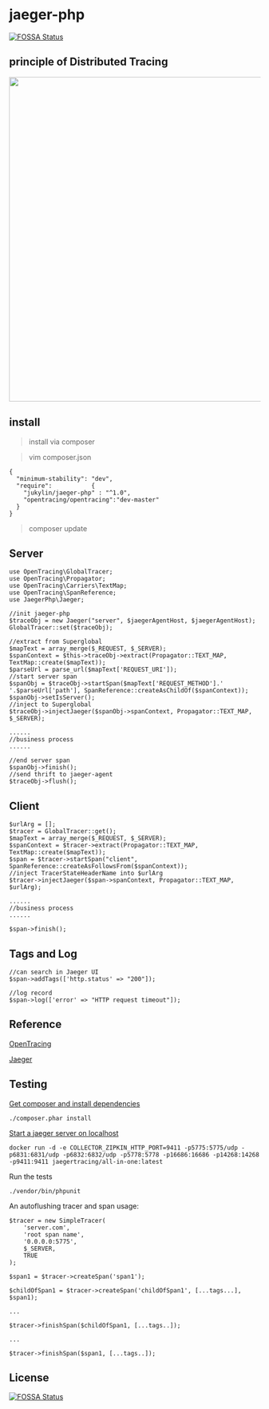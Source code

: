# jaeger-php
[![FOSSA Status](https://app.fossa.io/api/projects/git%2Bgithub.com%2FSpareFoot%2Fjaeger-php.svg?type=shield)](https://app.fossa.io/projects/git%2Bgithub.com%2FSpareFoot%2Fjaeger-php?ref=badge_shield)


## principle of Distributed Tracing

<img src="https://upload.cc/i/OhsjA0.jpg" width="700px" height="650px" />

## install
> install via composer

> vim composer.json 

```
{
  "minimum-stability": "dev",
  "require":           {
    "jukylin/jaeger-php" : "^1.0",
    "opentracing/opentracing":"dev-master"
  }
}
```

> composer update


##  Server

```
use OpenTracing\GlobalTracer;
use OpenTracing\Propagator;
use OpenTracing\Carriers\TextMap;
use OpenTracing\SpanReference;
use JaegerPhp\Jaeger;

//init jaeger-php
$traceObj = new Jaeger("server", $jaegerAgentHost, $jaegerAgentHost);
GlobalTracer::set($traceObj);

//extract from Superglobal 
$mapText = array_merge($_REQUEST, $_SERVER);
$spanContext = $this->traceObj->extract(Propagator::TEXT_MAP, TextMap::create($mapText));
$parseUrl = parse_url($mapText['REQUEST_URI']);
//start server span
$spanObj = $traceObj->startSpan($mapText['REQUEST_METHOD'].' '.$parseUrl['path'], SpanReference::createAsChildOf($spanContext));
$spanObj->setIsServer();
//inject to Superglobal
$traceObj->injectJaeger($spanObj->spanContext, Propagator::TEXT_MAP, $_SERVER);

......
//business process
......

//end server span
$spanObj->finish();
//send thrift to jaeger-agent
$traceObj->flush();
```

## Client

```
$urlArg = [];
$tracer = GlobalTracer::get();
$mapText = array_merge($_REQUEST, $_SERVER);
$spanContext = $tracer->extract(Propagator::TEXT_MAP, TextMap::create($mapText));
$span = $tracer->startSpan("client", SpanReference::createAsFollowsFrom($spanContext));
//inject TracerStateHeaderName into $urlArg
$tracer->injectJaeger($span->spanContext, Propagator::TEXT_MAP, $urlArg);

......
//business process
......

$span->finish();
```

## Tags and Log


```
//can search in Jaeger UI
$span->addTags(['http.status' => "200"]);

//log record
$span->log(['error' => "HTTP request timeout"]);

```

## Reference

[OpenTracing](http://opentracing.io/)

[Jaeger](https://uber.github.io/jaeger/)

## Testing


[Get composer and install dependencies](https://getcomposer.org/)

    ./composer.phar install

[Start a jaeger server on localhost](http://jaeger.readthedocs.io/en/latest/getting_started/#all-in-one-docker-image)

    docker run -d -e COLLECTOR_ZIPKIN_HTTP_PORT=9411 -p5775:5775/udp -p6831:6831/udp -p6832:6832/udp -p5778:5778 -p16686:16686 -p14268:14268 -p9411:9411 jaegertracing/all-in-one:latest

Run the tests

    ./vendor/bin/phpunit

An autoflushing tracer and span usage:

    $tracer = new SimpleTracer(
        'server.com',
        'root span name',
        '0.0.0.0:5775',
        $_SERVER,
        TRUE
    );

    $span1 = $tracer->createSpan('span1');

    $childOfSpan1 = $tracer->createSpan('childOfSpan1', [...tags...], $span1);

    ...

    $tracer->finishSpan($childOfSpan1, [...tags..]);

    ...

    $tracer->finishSpan($span1, [...tags..]);

## License
[![FOSSA Status](https://app.fossa.io/api/projects/git%2Bgithub.com%2FSpareFoot%2Fjaeger-php.svg?type=large)](https://app.fossa.io/projects/git%2Bgithub.com%2FSpareFoot%2Fjaeger-php?ref=badge_large)